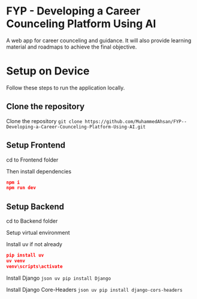 # FYP - Developing a Career Counceling Platform Using AI
A web app for career counceling and guidance. It will also provide learning material and roadmaps to achieve the final objective.

# Setup on Device
Follow these steps to run the application locally.

## Clone the repository
Clone the repository
```git clone https://github.com/MuhammedAhsan/FYP--Developing-a-Career-Counceling-Platform-Using-AI.git```

## Setup Frontend
cd to Frontend folder

Then install dependencies
```json
npm i
npm run dev
```

## Setup Backend
cd to Backend folder

Setup virtual environment

Install uv if not already
```json
pip install uv
uv venv
venv\scripts\activate
```

Install Django
```json uv pip install Django```

Install Django Core-Headers
```json uv pip install django-cors-headers```

